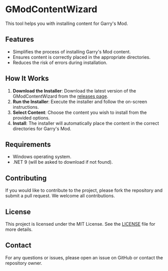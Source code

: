 # GModContentWizard

This tool helps you with installing content for Garry's Mod.

## Features

- Simplifies the process of installing Garry's Mod content.
- Ensures content is correctly placed in the appropriate directories.
- Reduces the risk of errors during installation.

## How It Works

1. **Download the Installer**: Download the latest version of the GModContentWizard from the [releases page](https://github.com/Serpensin/GmodContentInstaller/releases).
2. **Run the Installer**: Execute the installer and follow the on-screen instructions.
3. **Select Content**: Choose the content you wish to install from the provided options.
4. **Install**: The installer will automatically place the content in the correct directories for Garry's Mod.

## Requirements

- Windows operating system.
- .NET 9 (will be asked to download if not found).

## Contributing

If you would like to contribute to the project, please fork the repository and submit a pull request. We welcome all contributions.

## License

This project is licensed under the MIT License. See the [LICENSE](LICENSE.txt) file for more details.

## Contact

For any questions or issues, please open an issue on GitHub or contact the repository owner.
